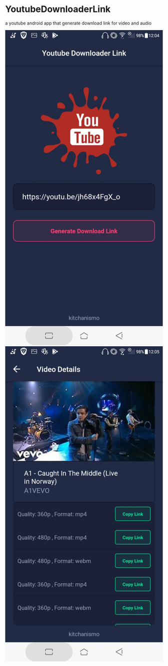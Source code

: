# YoutubeDownloaderLink

a youtube android app that generate download link for video and audio

<div align="center">
<img src="pic1.jpg"/>
<img src="pic2.jpg"/>
</div>
